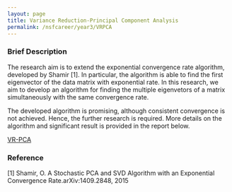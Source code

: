 ```yaml
---
layout: page
title: Variance Reduction-Principal Component Analysis
permalink: /nsfcareer/year3/VRPCA
---
```


### Brief Description
The research aim is to extend the exponential convergence rate algorithm, developed by Shamir [1]. In particular, the algorithm is able to find the first eigenvector of the data matrix with exponential rate. In this research, we aim to develop an algorithm for finding the multiple eigenvetors of a matrix simultaneously with the same convergence rate.

The developed algorithm is promising, although consistent convergence is not achieved. Hence, the further research is required. More details on the algorithm and significant result is provided in the report below.

[VR-PCA](/assets/figures/under_graduate_figures/Louie.pdf)

### Reference
[1] Shamir, O. A Stochastic PCA and SVD Algorithm with an Exponential Convergence Rate.arXiv:1409.2848, 2015
